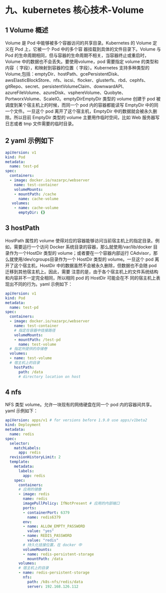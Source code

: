 # 九、kubernetes 核心技术-Volume

## 1 Volume 概述

Volume 是 Pod 中能够被多个容器访问的共享目录。Kubernetes 的 Volume 定义在 Pod 上，它被一个 Pod 中的多个容 器挂载到具体的文件目录下。Volume 与 Pod 的生命周期相同，但与容器的生命周期不相关，当容器终止或重启时，Volume 中的数据也不会丢失。要使用volume，pod 需要指定 volume 的类型和内容（ 字段），和映射到容器的位置（ 字段）。Kubernetes 支持多种类型的 Volume,包括：emptyDir、hostPath、gcePersistentDisk、awsElasticBlockStore、nfs、iscsi、flocker、glusterfs、rbd、cephfs、gitRepo、secret、persistentVolumeClaim、downwardAPI、azureFileVolume、azureDisk、vsphereVolume、Quobyte、PortworxVolume、ScaleIO。emptyDirEmptyDir 类型的 volume 创建于 pod 被调度到某个宿主机上的时候，而同一个 pod 内的容器都能读写 EmptyDir 中的同一个文件。一旦这个 pod 离开了这个宿主机，EmptyDir 中的数据就会被永久删除。所以目前 EmptyDir 类型的 volume 主要用作临时空间，比如 Web 服务器写日志或者 tmp 文件需要的临时目录。

## 2 yaml 示例如下

```yaml
apiVersion: v1
kind: Pod
metadata:
  name: test-pd
spec:
  containers:
  - image: docker.io/nazarpc/webserver
    name: test-container
    volumeMounts:
    - mountPath: /cache
      name: cache-volume
   volumes:
    - name: cache-volume
      emptyDir: {}
```

## 3 hostPath

HostPath 属性的 volume 使得对应的容器能够访问当前宿主机上的指定目录。例如，需要运行一个访问 Docker 系统目录的容器，那么就使用/var/lib/docker 目录作为一个HostDir 类型的 volume；或者要在一个容器内部运行 CAdvisor，那么就使用/dev/cgroups目录作为一个 HostDir 类型的 volume。一旦这个 pod 离开了这个宿主机，HostDir 中的数据虽然不会被永久删除，但数据也不会随 pod 迁移到其他宿主机上。因此，需要 注意的是，由于各个宿主机上的文件系统结构和内容并不一定完全相同，所以相同 pod 的 HostDir 可能会在不 同的宿主机上表现出不同的行为。yaml 示例如下：

```yaml
apiVersion: v1
kind: Pod
metadata:
  name: test-pd
spec:
  containers:
  - image: docker.io/nazarpc/webserver
    name: test-container
    # 指定在容器中挂接路径
    volumeMounts:
    - mountPath: /test-pd
      name: test-volume
  # 指定所提供的存储卷
  volumes:
  - name: test-volume
  # 宿主机上的目录
    hostPath:
      path: /data
      # directory location on host
```

## 4 nfs

NFS 类型 volume。允许一块现有的网络硬盘在同一个 pod 内的容器间共享。yaml 示例如下：

```yaml
apiVersion: apps/v1 # for versions before 1.9.0 use apps/v1beta2
kind: Deployment
metadata:
  name: redis
spec:
  selector:
    matchLabels:
      app: redis
  revisionHistoryLimit: 2
  template:
    metadata:
      labels:
        app: redis
    spec:
      containers:
      # 应用的镜像
      - image: redis
        name: redis
        imagePullPolicy: IfNotPresent # 应用的内部端口
        ports:
        - containerPort: 6379
          name: redis6379
        env:
        - name: ALLOW_EMPTY_PASSWORD
          value: "yes"
        - name: REDIS_PASSWORD
          value: "redis"
        # 持久化挂接位置，在 docker 中
        volumeMounts:
        - name: redis-persistent-storage
          mountPath: /data
      volumes:
      # 宿主机上的目录
      - name: redis-persistent-storage
        nfs:
          path: /k8s-nfs/redis/data
          server: 192.168.126.112
```

